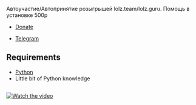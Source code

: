 Автоучастие/Автопринятие розыгрышей lolz.team/lolz.guru.
Помощь в установке 500р
- [Donate](https://qiwi.com/n/WASLOST)

- [Telegram](https://t.me/waslost)

## Requirements
- [Python](https://www.python.org/downloads/)
- Little bit of Python knowledge

## 
[![Watch the video](https://s7.gifyu.com/images/ezgif-7-61455e297381.gif)](https://www.youtube.com/watch?v=Eo6x3dLa7Pw)

